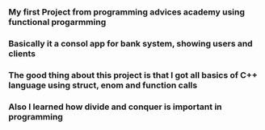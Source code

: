 ### My first Project from programming advices academy using functional progarmming
### Basically it a consol app for bank system, showing users and clients 
### The good thing about this project is that I got all basics of C++ language using struct, enom and function calls
### Also I learned how divide and conquer is important in programming 
